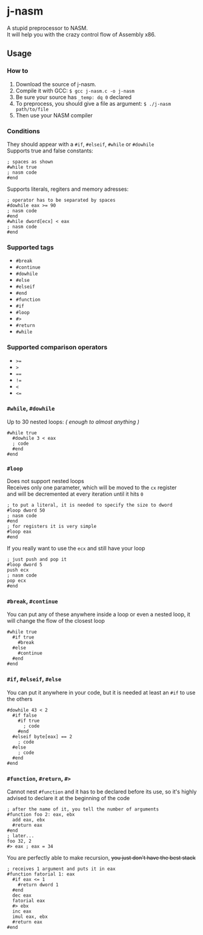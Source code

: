 j-nasm
=========
A stupid preprocessor to NASM. <br>
It will help you with the crazy control flow of Assembly x86.<br>

## Usage
### How to
1. Download the source of j-nasm.
2. Compile it with GCC: `$ gcc j-nasm.c -o j-nasm`
3. Be sure your source has `_temp: dq 0` declared
4. To preprocess, you should give a file as argument: `$ ./j-nasm path/to/file`
5. Then use your NASM compiler

### Conditions
They should appear with a `#if`, `#elseif`, `#while` or `#dowhile`<br>
Supports true and false constants:
```
; spaces as shown
#while true
; nasm code
#end
```
Supports literals, regiters and memory adresses:
```
; operator has to be separated by spaces
#dowhile eax >= 90
; nasm code
#end
#while dword[ecx] < eax
; nasm code
#end
```
### Supported tags
* `#break`
* `#continue`
* `#dowhile`
* `#else`
* `#elseif`
* `#end`
* `#function`
* `#if`
* `#loop`
* `#>`
* `#return`
* `#while`

### Supported comparison operators
* `>=`
* `>`
* `==`
* `!=`
* `<`
* `<=`

### `#while`, `#dowhile`
Up to 30 nested loops: _( enough to almost anything )_
```
#while true
  #dowhile 3 < eax
  ; code
  #end
#end
```
### `#loop`
Does not support nested loops <br>
Receives only one parameter, which will be moved to the `cx` register <br>
and will be decremented at every iteration until it hits `0`
```
; to put a literal, it is needed to specify the size to dword
#loop dword 50
; nasm code
#end
; for registers it is very simple
#loop eax
#end
```
If you really want to use the `ecx` and still have your loop
```
; just push and pop it
#loop dword 5
push ecx
; nasm code
pop ecx
#end
```
### `#break`, `#continue`
You can put any of these anywhere inside a loop or even a nested loop,
it will change the flow of the closest loop
```
#while true
  #if true
    #break
  #else
    #continue
  #end
#end
```
### `#if`, `#elseif`, `#else`
You can put it anywhere in your code,
but it is needed at least an `#if` to use the others
```
#dowhile 43 < 2
  #if false
    #if true
      ; code
    #end
  #elseif byte[eax] == 2
    ; code
  #else
    ; code
  #end
#end
```
### `#function`, `#return`, `#>`
Cannot nest `#function` and it has to be declared before its use,
so it's highly advised to declare it at the beginning of the code
```
; after the name of it, you tell the number of arguments
#function foo 2: eax, ebx
  add eax, ebx
  #return eax
#end
; later...
foo 32, 2
#> eax ; eax = 34
```
You are perfectly able to make recursion, ~~you just don't have the best stack~~
```
; receives 1 argument and puts it in eax
#function fatorial 1: eax
  #if eax <= 1
    #return dword 1
  #end
  dec eax
  fatorial eax
  #> ebx
  inc eax
  imul eax, ebx
  #return eax
#end
```
